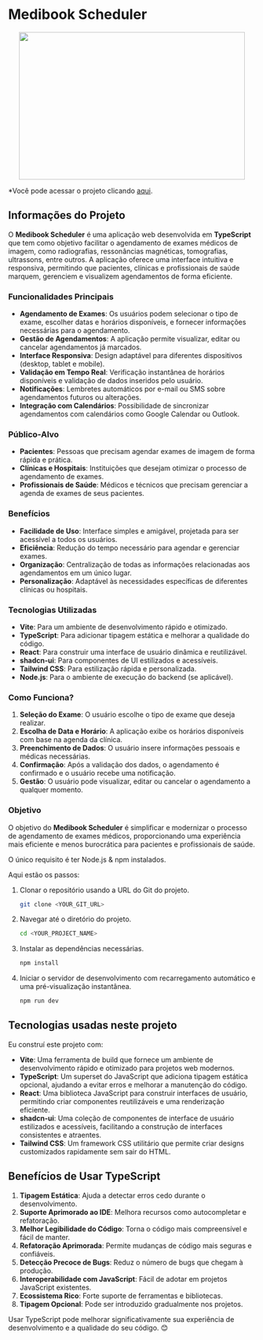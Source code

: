 # Medibook Scheduler

<p align="center">
  <img width="460" height="300" src="https://github.com/Rafael-Lee1/Icons/blob/13b3c2ea9897479a5abe2038269e26d99fd22597/medibook_typescript.png">
</p>

*Você pode acessar o projeto clicando <a href="https://medibook-scheduler.lovable.app/">aqui</a>.</p>

## Informações do Projeto

O **Medibook Scheduler** é uma aplicação web desenvolvida em **TypeScript** que tem como objetivo facilitar o agendamento de exames médicos de imagem, como radiografias, ressonâncias magnéticas, tomografias, ultrassons, entre outros. A aplicação oferece uma interface intuitiva e responsiva, permitindo que pacientes, clínicas e profissionais de saúde marquem, gerenciem e visualizem agendamentos de forma eficiente.

### Funcionalidades Principais

- **Agendamento de Exames**: Os usuários podem selecionar o tipo de exame, escolher datas e horários disponíveis, e fornecer informações necessárias para o agendamento.
- **Gestão de Agendamentos**: A aplicação permite visualizar, editar ou cancelar agendamentos já marcados.
- **Interface Responsiva**: Design adaptável para diferentes dispositivos (desktop, tablet e mobile).
- **Validação em Tempo Real**: Verificação instantânea de horários disponíveis e validação de dados inseridos pelo usuário.
- **Notificações**: Lembretes automáticos por e-mail ou SMS sobre agendamentos futuros ou alterações.
- **Integração com Calendários**: Possibilidade de sincronizar agendamentos com calendários como Google Calendar ou Outlook.

### Público-Alvo

- **Pacientes**: Pessoas que precisam agendar exames de imagem de forma rápida e prática.
- **Clínicas e Hospitais**: Instituições que desejam otimizar o processo de agendamento de exames.
- **Profissionais de Saúde**: Médicos e técnicos que precisam gerenciar a agenda de exames de seus pacientes.

### Benefícios

- **Facilidade de Uso**: Interface simples e amigável, projetada para ser acessível a todos os usuários.
- **Eficiência**: Redução do tempo necessário para agendar e gerenciar exames.
- **Organização**: Centralização de todas as informações relacionadas aos agendamentos em um único lugar.
- **Personalização**: Adaptável às necessidades específicas de diferentes clínicas ou hospitais.

### Tecnologias Utilizadas

- **Vite**: Para um ambiente de desenvolvimento rápido e otimizado.
- **TypeScript**: Para adicionar tipagem estática e melhorar a qualidade do código.
- **React**: Para construir uma interface de usuário dinâmica e reutilizável.
- **shadcn-ui**: Para componentes de UI estilizados e acessíveis.
- **Tailwind CSS**: Para estilização rápida e personalizada.
- **Node.js**: Para o ambiente de execução do backend (se aplicável).

### Como Funciona?

1. **Seleção do Exame**: O usuário escolhe o tipo de exame que deseja realizar.
2. **Escolha de Data e Horário**: A aplicação exibe os horários disponíveis com base na agenda da clínica.
3. **Preenchimento de Dados**: O usuário insere informações pessoais e médicas necessárias.
4. **Confirmação**: Após a validação dos dados, o agendamento é confirmado e o usuário recebe uma notificação.
5. **Gestão**: O usuário pode visualizar, editar ou cancelar o agendamento a qualquer momento.

### Objetivo

O objetivo do **Medibook Scheduler** é simplificar e modernizar o processo de agendamento de exames médicos, proporcionando uma experiência mais eficiente e menos burocrática para pacientes e profissionais de saúde.

O único requisito é ter Node.js & npm instalados.

Aqui estão os passos:

1. Clonar o repositório usando a URL do Git do projeto.
   ```bash
   git clone <YOUR_GIT_URL>
   ```

2. Navegar até o diretório do projeto.
   ```bash
   cd <YOUR_PROJECT_NAME>
   ```

3. Instalar as dependências necessárias.
   ```bash
   npm install
   ```

4. Iniciar o servidor de desenvolvimento com recarregamento automático e uma pré-visualização instantânea.
   ```bash
   npm run dev
   ```

## Tecnologias usadas neste projeto
Eu construí este projeto com:

- **Vite**: Uma ferramenta de build que fornece um ambiente de desenvolvimento rápido e otimizado para projetos web modernos.
- **TypeScript**: Um superset do JavaScript que adiciona tipagem estática opcional, ajudando a evitar erros e melhorar a manutenção do código.
- **React**: Uma biblioteca JavaScript para construir interfaces de usuário, permitindo criar componentes reutilizáveis e uma renderização eficiente.
- **shadcn-ui**: Uma coleção de componentes de interface de usuário estilizados e acessíveis, facilitando a construção de interfaces consistentes e atraentes.
- **Tailwind CSS**: Um framework CSS utilitário que permite criar designs customizados rapidamente sem sair do HTML.

## Benefícios de Usar TypeScript

1. **Tipagem Estática**: Ajuda a detectar erros cedo durante o desenvolvimento.
2. **Suporte Aprimorado ao IDE**: Melhora recursos como autocompletar e refatoração.
3. **Melhor Legibilidade do Código**: Torna o código mais compreensível e fácil de manter.
4. **Refatoração Aprimorada**: Permite mudanças de código mais seguras e confiáveis.
5. **Detecção Precoce de Bugs**: Reduz o número de bugs que chegam à produção.
6. **Interoperabilidade com JavaScript**: Fácil de adotar em projetos JavaScript existentes.
7. **Ecossistema Rico**: Forte suporte de ferramentas e bibliotecas.
8. **Tipagem Opcional**: Pode ser introduzido gradualmente nos projetos.

Usar TypeScript pode melhorar significativamente sua experiência de desenvolvimento e a qualidade do seu código. 😊
